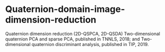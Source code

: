 # Quaternion-domain-image-dimension-reduction
Quaternion dimension reduction (2D-QSPCA, 2D-QSDA)
Two-dimensional quaternion PCA and sparse PCA, published in TNNLS, 2018;
and 
Two-dimensional quaternion discriminant analysis, published in TIP, 2019. 
